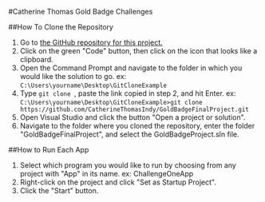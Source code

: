 #Catherine Thomas Gold Badge Challenges

##How To Clone the Repository
1. Go to [the GitHub repository for this project.](https://github.com/CatherineThomasIndy/GoldBadgeFinalProject)
2. Click on the green "Code" button, then click on the icon that looks like a clipboard.
3. Open the Command Prompt and navigate to the folder in which you would like the solution to go.
	ex: `C:\Users\yourname\Desktop\GitCloneExample`
4. Type `git clone `, paste the link copied in step 2, and hit Enter.
	ex: `C:\Users\yourname\Desktop\GitCloneExample>git clone https://github.com/CatherineThomasIndy/GoldBadgeFinalProject.git `
5. Open Visual Studio and click the button "Open a project or solution".
6. Navigate to the folder where you cloned the repository, enter the folder "GoldBadgeFinalProject", and select the GoldBadgeProject.sln file.

##How to Run Each App
1. Select which program you would like to run by choosing from any project with "App" in its name.
	ex: ChallengeOneApp
2. Right-click on the project and click "Set as Startup Project".
3. Click the "Start" button.